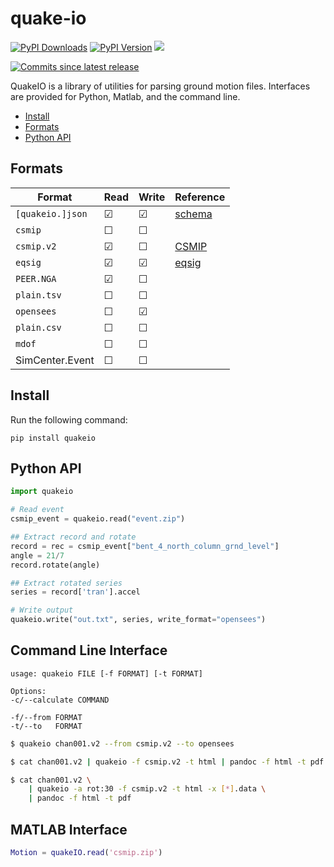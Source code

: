 # quake-io

[![PyPI Downloads][pypi-v-image]][pypi-v-link]
[![PyPI Version][pypi-d-image]][pypi-d-link]
![][cov-img]
<!-- ![Build][build-img] -->
[![Commits since latest release][gh-image]][gh-link]

QuakeIO is a library of utilities for parsing ground motion files. Interfaces are provided for Python, Matlab, and the command line.

- [Install](#install)
- [Formats](#formats)
- [Python API](#Python-API)


## Formats

| Format          | Read      | Write   |  Reference              |
|-----------------|-----------|---------|-------------------------|
|`[quakeio.]json` | &#9745;   | &#9745; | [schema][record-schema] |
|`csmip`          | &#9744;   | &#9744; |                         |
|`csmip.v2`       | &#9745;   | &#9744; | [CSMIP][CSMIP]          |
|`eqsig`          | &#9745;   | &#9745; | [eqsig][EQSIG]          |
|`PEER.NGA`       | &#9745;   | &#9744; |                         |
|`plain.tsv`      | &#9744;   | &#9744; |                         |
|`opensees`       | &#9744;   | &#9745; |                         |
|`plain.csv`      | &#9744;   | &#9744; |                         |
|`mdof`           | &#9744;   | &#9744; |                         |
| SimCenter.Event | &#9744;   | &#9744; |                         |

## Install

Run the following command:

```shell
pip install quakeio
```


## Python API


```python
import quakeio

# Read event
csmip_event = quakeio.read("event.zip")

## Extract record and rotate
record = rec = csmip_event["bent_4_north_column_grnd_level"]
angle = 21/7
record.rotate(angle)

## Extract rotated series
series = record['tran'].accel

# Write output
quakeio.write("out.txt", series, write_format="opensees")
```


## Command Line Interface

```
usage: quakeio FILE [-f FORMAT] [-t FORMAT]

Options:
-c/--calculate COMMAND
 
-f/--from FORMAT
-t/--to   FORMAT
```

```bash
$ quakeio chan001.v2 --from csmip.v2 --to opensees
```

<!--
Rotate and calculate Husid series.
```bash
$ quakeio -c 'rot:30;husid;' chan001.v2 
```
-->

```bash
$ cat chan001.v2 | quakeio -f csmip.v2 -t html | pandoc -f html -t pdf
```

```bash
$ cat chan001.v2 \
    | quakeio -a rot:30 -f csmip.v2 -t html -x [*].data \
    | pandoc -f html -t pdf
```

## MATLAB Interface

```matlab
Motion = quakeIO.read('csmip.zip')
```



<!-- Reference links -->
[EQSIG]: https://github.com/eng-tools/eqsig
[CSMIP]: https://www.conservation.ca.gov/cgs/Documents/Program-SMIP/Reports/Other/OSMS_85-03.pdf
[record-schema]: https://raw.githubusercontent.com/claudioperez/quakeio/master/etc/schemas/record.schema.json

<!-- Badge links -->
[pypi-d-image]: https://img.shields.io/pypi/dm/quakeio.svg
[license-badge]: https://img.shields.io/pypi/l/quakeio.svg
[pypi-d-link]: https://pypi.org/project/quakeio
[pypi-v-image]: https://img.shields.io/pypi/v/quakeio.svg
[pypi-v-link]: https://pypi.org/project/quakeio
[build-img]: https://github.com/claudioperez/quakeio/actions/workflows/base.yml/badge.svg
[cov-img]: https://raw.githubusercontent.com/claudioperez/quakeio/master/etc/coverage/cov.svg
[gh-link]: https://github.com/claudioperez/quakeio/compare/0.0.5...master
[gh-image]: https://img.shields.io/github/commits-since/claudioperez/quakeio/0.0.5?style=social


